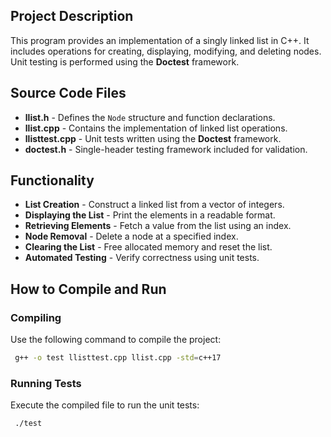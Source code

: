 

## Project Description

This program provides an implementation of a singly linked list in C++. It includes operations for creating, displaying, modifying, and deleting nodes. Unit testing is performed using the **Doctest** framework.

## Source Code Files

- **llist.h** - Defines the `Node` structure and function declarations.
- **llist.cpp** - Contains the implementation of linked list operations.
- **llisttest.cpp** - Unit tests written using the **Doctest** framework.
- **doctest.h** - Single-header testing framework included for validation.

## Functionality

- **List Creation** - Construct a linked list from a vector of integers.
- **Displaying the List** - Print the elements in a readable format.
- **Retrieving Elements** - Fetch a value from the list using an index.
- **Node Removal** - Delete a node at a specified index.
- **Clearing the List** - Free allocated memory and reset the list.
- **Automated Testing** - Verify correctness using unit tests.

## How to Compile and Run

### Compiling

Use the following command to compile the project:

```bash
 g++ -o test llisttest.cpp llist.cpp -std=c++17
```

### Running Tests

Execute the compiled file to run the unit tests:

```bash
 ./test
```

##

